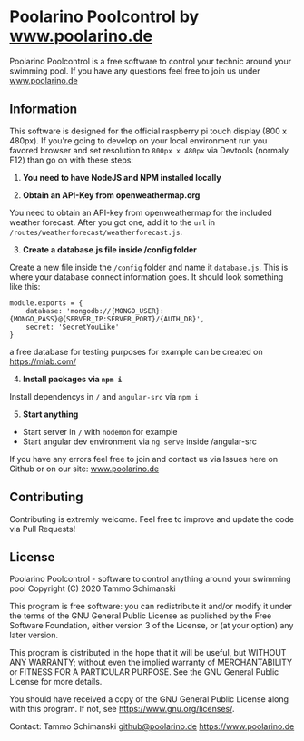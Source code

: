 # Poolarino Poolcontrol by www.poolarino.de

Poolarino Poolcontrol is a free software to control your technic around your swimming pool. If you have any questions feel free to join us under www.poolarino.de

## Information

This software is designed for the official raspberry pi touch display (800 x 480px). If you're going to develop on your local environment run you favored browser and set resolution to `800px x 480px` via Devtools (normaly F12) than go on with these steps:

1. **You need to have NodeJS and NPM installed locally**

2. **Obtain an API-Key from openweathermap.org**

You need to obtain an API-key from openweathermap for the included weather forecast. After you got one, add it to the `url` in `/routes/weatherforecast/weatherforecast.js`.

3. **Create a database.js file inside /config folder**

Create a new file inside the `/config` folder and name it `database.js`. This is where your database connect information goes. It should look something like this:

    module.exports = {
        database: 'mongodb://{MONGO_USER}:{MONGO_PASS}@{SERVER_IP:SERVER_PORT}/{AUTH_DB}',
        secret: 'SecretYouLike'
    }

a free database for testing purposes for example can be created on https://mlab.com/

4. **Install packages via `npm i`**

Install dependencys in `/` and `angular-src` via `npm i`

5. **Start anything**

* Start server in `/` with `nodemon` for example
* Start angular dev environment via `ng serve` inside /angular-src

If you have any errors feel free to join and contact us via Issues here on Github or on our site: www.poolarino.de

## Contributing

Contributing is extremly welcome. Feel free to improve and update the code via Pull Requests!

## License
Poolarino Poolcontrol - software to control anything around your swimming pool
Copyright (C) 2020 Tammo Schimanski

This program is free software: you can redistribute it and/or modify
it under the terms of the GNU General Public License as published by
the Free Software Foundation, either version 3 of the License, or
(at your option) any later version.

This program is distributed in the hope that it will be useful,
but WITHOUT ANY WARRANTY; without even the implied warranty of
MERCHANTABILITY or FITNESS FOR A PARTICULAR PURPOSE.  See the
GNU General Public License for more details.

You should have received a copy of the GNU General Public License
along with this program.  If not, see <https://www.gnu.org/licenses/>.
    
Contact:
Tammo Schimanski
github@poolarino.de
https://www.poolarino.de
